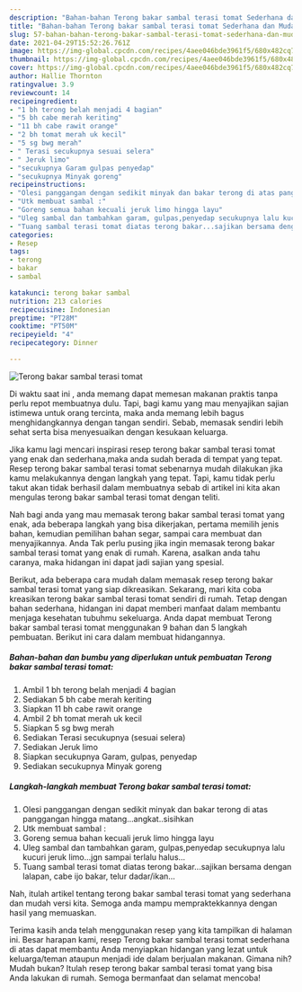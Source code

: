 ```yaml
---
description: "Bahan-bahan Terong bakar sambal terasi tomat Sederhana dan Mudah Dibuat"
title: "Bahan-bahan Terong bakar sambal terasi tomat Sederhana dan Mudah Dibuat"
slug: 57-bahan-bahan-terong-bakar-sambal-terasi-tomat-sederhana-dan-mudah-dibuat
date: 2021-04-29T15:52:26.761Z
image: https://img-global.cpcdn.com/recipes/4aee046bde3961f5/680x482cq70/terong-bakar-sambal-terasi-tomat-foto-resep-utama.jpg
thumbnail: https://img-global.cpcdn.com/recipes/4aee046bde3961f5/680x482cq70/terong-bakar-sambal-terasi-tomat-foto-resep-utama.jpg
cover: https://img-global.cpcdn.com/recipes/4aee046bde3961f5/680x482cq70/terong-bakar-sambal-terasi-tomat-foto-resep-utama.jpg
author: Hallie Thornton
ratingvalue: 3.9
reviewcount: 14
recipeingredient:
- "1 bh terong belah menjadi 4 bagian"
- "5 bh cabe merah keriting"
- "11 bh cabe rawit orange"
- "2 bh tomat merah uk kecil"
- "5 sg bwg merah"
- " Terasi secukupnya sesuai selera"
- " Jeruk limo"
- "secukupnya Garam gulpas penyedap"
- "secukupnya Minyak goreng"
recipeinstructions:
- "Olesi panggangan dengan sedikit minyak dan bakar terong di atas panggangan hingga matang...angkat..sisihkan"
- "Utk membuat sambal :"
- "Goreng semua bahan kecuali jeruk limo hingga layu"
- "Uleg sambal dan tambahkan garam, gulpas,penyedap secukupnya lalu kucuri jeruk limo...jgn sampai terlalu halus..."
- "Tuang sambal terasi tomat diatas terong bakar...sajikan bersama dengan lalapan, cabe ijo bakar, telur dadar/ikan..."
categories:
- Resep
tags:
- terong
- bakar
- sambal

katakunci: terong bakar sambal 
nutrition: 213 calories
recipecuisine: Indonesian
preptime: "PT28M"
cooktime: "PT50M"
recipeyield: "4"
recipecategory: Dinner

---
```



![Terong bakar sambal terasi tomat](https://img-global.cpcdn.com/recipes/4aee046bde3961f5/680x482cq70/terong-bakar-sambal-terasi-tomat-foto-resep-utama.jpg)

Di waktu  saat ini , anda memang dapat memesan makanan praktis tanpa perlu repot membuatnya dulu. Tapi, bagi kamu yang mau menyajikan sajian istimewa untuk orang tercinta, maka anda memang lebih bagus menghidangkannya dengan tangan sendiri. Sebab, memasak sendiri lebih sehat serta bisa menyesuaikan dengan kesukaan keluarga.

Jika kamu lagi mencari inspirasi resep terong bakar sambal terasi tomat yang enak dan sederhana,maka anda sudah berada di tempat yang tepat. Resep terong bakar sambal terasi tomat  sebenarnya mudah dilakukan jika kamu melakukannya dengan langkah yang tepat. Tapi, kamu tidak perlu takut akan tidak berhasil dalam membuatnya 
sebab di artikel ini kita akan mengulas terong bakar sambal terasi tomat dengan teliti.  



Nah bagi anda yang mau memasak terong bakar sambal terasi tomat yang enak, ada beberapa langkah yang bisa dikerjakan, pertama memilih jenis bahan, kemudian pemilihan bahan segar, sampai cara membuat dan menyajikannya. Anda Tak perlu pusing jika ingin memasak terong bakar sambal terasi tomat yang enak di rumah. Karena, asalkan anda  tahu caranya, maka hidangan ini dapat jadi sajian yang spesial.

Berikut, ada beberapa cara mudah dalam memasak resep terong bakar sambal terasi tomat yang siap dikreasikan. Sekarang, mari kita coba kreasikan terong bakar sambal terasi tomat sendiri di rumah. Tetap dengan bahan sederhana, hidangan ini dapat memberi manfaat dalam membantu menjaga kesehatan tubuhmu sekeluarga. Anda dapat membuat Terong bakar sambal terasi tomat menggunakan 9 bahan dan 5 langkah pembuatan. Berikut ini cara dalam membuat hidangannya.

<!--inarticleads1-->

##### Bahan-bahan dan bumbu yang diperlukan untuk pembuatan Terong bakar sambal terasi tomat:

1. Ambil 1 bh terong belah menjadi 4 bagian
1. Sediakan 5 bh cabe merah keriting
1. Siapkan 11 bh cabe rawit orange
1. Ambil 2 bh tomat merah uk kecil
1. Siapkan 5 sg bwg merah
1. Sediakan  Terasi secukupnya (sesuai selera)
1. Sediakan  Jeruk limo
1. Siapkan secukupnya Garam, gulpas, penyedap
1. Sediakan secukupnya Minyak goreng




<!--inarticleads2-->

##### Langkah-langkah membuat Terong bakar sambal terasi tomat:

1. Olesi panggangan dengan sedikit minyak dan bakar terong di atas panggangan hingga matang...angkat..sisihkan
1. Utk membuat sambal :
1. Goreng semua bahan kecuali jeruk limo hingga layu
1. Uleg sambal dan tambahkan garam, gulpas,penyedap secukupnya lalu kucuri jeruk limo...jgn sampai terlalu halus...
1. Tuang sambal terasi tomat diatas terong bakar...sajikan bersama dengan lalapan, cabe ijo bakar, telur dadar/ikan...




Nah, itulah artikel tentang  terong bakar sambal terasi tomat  yang sederhana dan mudah versi kita. Semoga anda mampu mempraktekkannya dengan hasil yang memuaskan. 

Terima kasih anda telah menggunakan resep yang kita tampilkan di halaman ini. Besar harapan kami, resep  Terong bakar sambal terasi tomat sederhana di atas dapat membantu Anda menyiapkan hidangan yang lezat untuk keluarga/teman ataupun menjadi ide dalam berjualan makanan. Gimana nih? Mudah bukan? Itulah resep terong bakar sambal terasi tomat yang bisa Anda lakukan di rumah. Semoga bermanfaat dan selamat mencoba!

